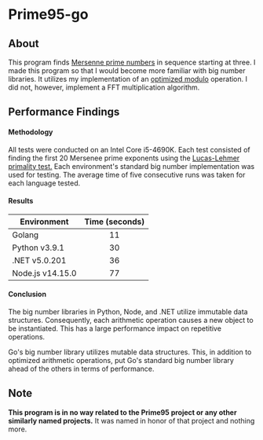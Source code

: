 # Prime95-go

## About
This program finds [Mersenne prime numbers](https://en.wikipedia.org/wiki/Mersenne_prime) in sequence starting at three. I made this program so that I would become more familiar with big number libraries. It utilizes my implementation of an [optimized modulo](https://en.wikipedia.org/wiki/Lucas%E2%80%93Lehmer_primality_test#Time_complexity) operation. I did not, however, implement a FFT multiplication algorithm.

## Performance Findings

#### Methodology

All tests were conducted on an Intel Core i5-4690K. Each test consisted of finding the first 20 Mersenee prime exponents using the [Lucas-Lehmer primality test.](https://en.wikipedia.org/wiki/Lucas%E2%80%93Lehmer_primality_test) Each environment's standard big number implementation was used for testing. The average time of five consecutive runs was taken for each language tested.

#### Results

| Environment      | Time (seconds) |
| ---------------- |:--------------:|
| Golang           | 11             |
| Python v3.9.1    | 30             |
| .NET v5.0.201    | 36             |
| Node.js v14.15.0 | 77             |

#### Conclusion

The big number libraries in Python, Node, and .NET utilize immutable data structures. Consequently, each arithmetic operation causes a new object to be instantiated. This has a large performance impact on repetitive operations. 

Go's big number library utilizes mutable data structures. This, in addition to optimized arithmetic operations, put Go's standard big number library ahead of the others in terms of performance.

## Note
**This program is in no way related to the Prime95 project or any other similarly named projects.** It was named in honor of that project and nothing more. 